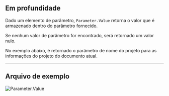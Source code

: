 ## Em profundidade
Dado um elemento de parâmetro, `Parameter.Value` retorna o valor que é armazenado dentro do parâmetro fornecido.

Se nenhum valor de parâmetro for encontrado, será retornado um valor nulo.

No exemplo abaixo, é retornado o parâmetro de nome do projeto para as informações do projeto do documento atual.

___
## Arquivo de exemplo

![Parameter.Value](./Revit.Elements.Parameter.Value_img.jpg)
